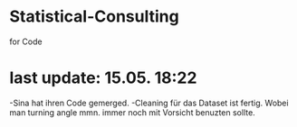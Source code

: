 # Statistical-Consulting
for Code

# last update: 15.05. 18:22
-Sina hat ihren Code gemerged.
-Cleaning für das Dataset ist fertig. Wobei man turning angle mmn. immer noch mit Vorsicht benuzten sollte.
